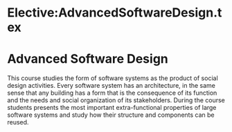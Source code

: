 






Elective:AdvancedSoftwareDesign.tex
===================================






Advanced Software Design
========================


This course studies the form of software systems as the product of social design activities. Every software system has an architecture, in the same sense that any building has a form that is the consequence of its function and the needs and social organization of its stakeholders. During the course students presents the most important extra-functional properties of large software systems and study how their structure and components can be reused.












